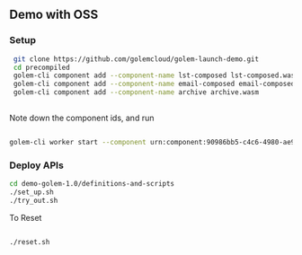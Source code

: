 ## Demo with OSS

### Setup

```bash
 git clone https://github.com/golemcloud/golem-launch-demo.git
 cd precompiled
 golem-cli component add --component-name lst-composed lst-composed.wasm
 golem-cli component add --component-name email-composed email-composed.wasm
 golem-cli component add --component-name archive archive.wasm
 
```

Note down the component ids, and run

```bash

golem-cli worker start --component urn:component:90986bb5-c4c6-4980-ae9a-3086f36b360a --worker-name test4 --env 'ARCHIVE_COMPONENT_ID=5f634fe6-026b-4c0b-937b-17fde4da9aa3' --env 'EMAIL_COMPONENT_ID=4b1dc597-01aa-4a53-b902-e9a1586a5c8d'

```

### Deploy APIs

```bash
cd demo-golem-1.0/definitions-and-scripts
./set_up.sh
./try_out.sh
```

To Reset

```bash

./reset.sh

```
